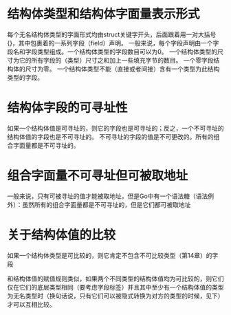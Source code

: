 # 结构体类型和结构体字面量表示形式

每个无名结构体类型的字面形式均由struct关键字开头，后面跟着用一对大括号{}，其中包裹着的一系列字段（field）声明。 一般来说，每个字段声明由一个字段名和字段类型组成。一个结构体类型的字段数目可以为0。
一个结构体类型的尺寸为它的所有字段的（类型）尺寸之和加上一些填充字节的数目。
一个零字段结构体的尺寸为零。
一个结构体类型不能（直接或者间接）含有一个类型为此结构类型的字段。

# 结构体字段的可寻址性

如果一个结构体值是可寻址的，则它的字段也是可寻址的；反之，一个不可寻址的结构体值的字段也是不可寻址的。 不可寻址的字段的值是不可更改的。所有的组合字面量都是不可寻址的。

# 组合字面量不可寻址但可被取地址

一般来说，只有可被寻址的值才能被取地址，但是Go中有一个语法糖（语法例外）：虽然所有的组合字面量都是不可寻址的，但是它们都可被取地址

# 关于结构体值的比较

如果一个结构体类型是可比较的，则它肯定不包含不可比较类型（第14章）的字段

和结构体值的赋值规则类似，如果两个不同类型的结构体值均为可比较的，则它们仅在它们的底层类型相同（要考虑字段标签）并且其中至少有一个结构体值的类型为无名类型时（换句话说，只有它们可以被隐式转换为对方的类型的时候，见下）才可以互相比较。